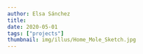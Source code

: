```yaml
---
author: Elsa Sánchez
title:
date: 2020-05-01
tags: ["projects"]
thumbnail: img/illus/Home_Mole_Sketch.jpg
---
```

